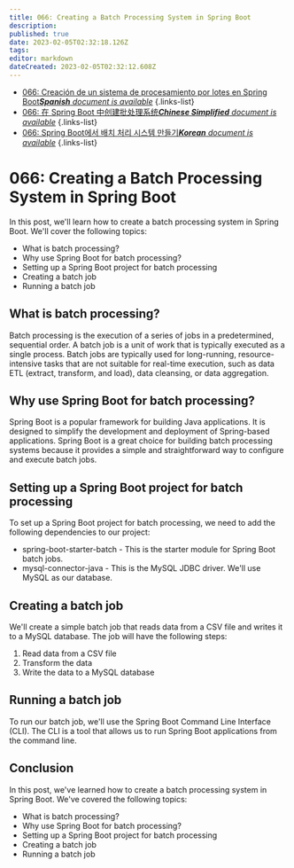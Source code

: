 ```yaml
---
title: 066: Creating a Batch Processing System in Spring Boot
description: 
published: true
date: 2023-02-05T02:32:18.126Z
tags: 
editor: markdown
dateCreated: 2023-02-05T02:32:12.608Z
---
```


- [066: Creación de un sistema de procesamiento por lotes en Spring Boot***Spanish** document is available*](/es/Knowledge-base/Spring-Boot/Learning/066-creating-a-batch-processing-system-in-spring-boot)
{.links-list}
- [066: 在 Spring Boot 中创建批处理系统***Chinese Simplified** document is available*](/zh/Knowledge-base/Spring-Boot/Learning/066-creating-a-batch-processing-system-in-spring-boot)
{.links-list}
- [066: Spring Boot에서 배치 처리 시스템 만들기***Korean** document is available*](/ko/Knowledge-base/Spring-Boot/Learning/066-creating-a-batch-processing-system-in-spring-boot)
{.links-list}


# 066: Creating a Batch Processing System in Spring Boot

In this post, we'll learn how to create a batch processing system in Spring Boot. We'll cover the following topics:

* What is batch processing?
* Why use Spring Boot for batch processing?
* Setting up a Spring Boot project for batch processing
* Creating a batch job
* Running a batch job

## What is batch processing?

Batch processing is the execution of a series of jobs in a predetermined, sequential order. A batch job is a unit of work that is typically executed as a single process. Batch jobs are typically used for long-running, resource-intensive tasks that are not suitable for real-time execution, such as data ETL (extract, transform, and load), data cleansing, or data aggregation.

## Why use Spring Boot for batch processing?

Spring Boot is a popular framework for building Java applications. It is designed to simplify the development and deployment of Spring-based applications. Spring Boot is a great choice for building batch processing systems because it provides a simple and straightforward way to configure and execute batch jobs.

## Setting up a Spring Boot project for batch processing

To set up a Spring Boot project for batch processing, we need to add the following dependencies to our project:

* spring-boot-starter-batch - This is the starter module for Spring Boot batch jobs.
* mysql-connector-java - This is the MySQL JDBC driver. We'll use MySQL as our database.

## Creating a batch job

We'll create a simple batch job that reads data from a CSV file and writes it to a MySQL database. The job will have the following steps:

1. Read data from a CSV file
2. Transform the data
3. Write the data to a MySQL database

## Running a batch job

To run our batch job, we'll use the Spring Boot Command Line Interface (CLI). The CLI is a tool that allows us to run Spring Boot applications from the command line.

## Conclusion

In this post, we've learned how to create a batch processing system in Spring Boot. We've covered the following topics:

* What is batch processing?
* Why use Spring Boot for batch processing?
* Setting up a Spring Boot project for batch processing
* Creating a batch job
* Running a batch job